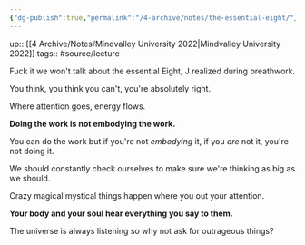 ```yaml
---
{"dg-publish":true,"permalink":"/4-archive/notes/the-essential-eight/"}
---
```


up:: [[4 Archive/Notes/Mindvalley University 2022\|Mindvalley University 2022]]
tags:: #source/lecture 

Fuck it we won't talk about the essential Eight, J realized during breathwork.

You think, you think you can't, you're absolutely right.

Where attention goes, energy flows.

**Doing the work is not embodying the work.**

You can do the work but if you're not *embodying* it, if you *are* not it, you're not doing it.

We should constantly check ourselves to make sure we're thinking as big as we should.

Crazy magical mystical things happen where you out your attention.

**Your body and your soul hear everything you say to them.**

The universe is always listening so why not ask for outrageous things?

